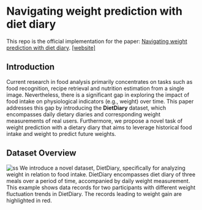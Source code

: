 # Navigating weight prediction with diet diary
This repo is the official implementation for the paper: [Navigating weight prediction with diet diary](https://www.arxiv.org/abs/2408.05445). [[website]](https://yxg1005.github.io/weight-prediction)

## Introduction
Current research in food analysis primarily concentrates on tasks such as food recognition, recipe retrieval and nutrition estimation from a single image. Nevertheless, there is a significant gap in exploring the impact of food intake on physiological indicators (e.g., weight) over time. This paper addresses this gap by introducing the **DietDiary** dataset, which encompasses daily dietary diaries and corresponding weight measurements of real users. Furthermore, we propose a novel task of weight prediction with a dietary diary that aims to leverage historical food intake and weight to predict future weights.

## Dataset Overview
![ss](Weight_Prediction/pics/dataset-example.png)
We introduce a novel dataset, DietDiary, specifically for analyzing weight in relation to food intake. DietDiary encompasses diet diary of three meals over a period of time, accompanied by daily weight measurement. This example shows data records for two participants with different weight fluctuation trends in DietDiary. The records leading to weight gain are highlighted in red.
